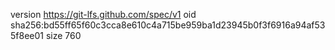 version https://git-lfs.github.com/spec/v1
oid sha256:bd55ff65f60c3cca8e610c4a715be959ba1d23945b0f3f6916a94af535f8ee01
size 760
